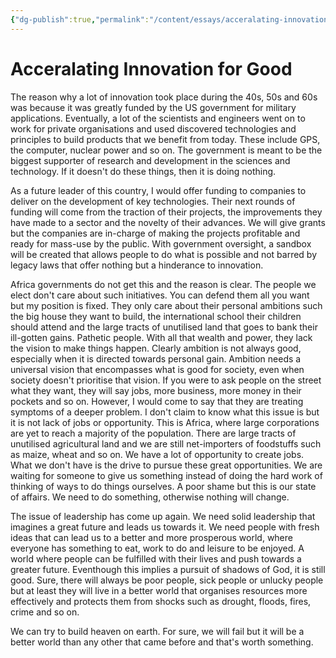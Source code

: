 ```yaml
---
{"dg-publish":true,"permalink":"/content/essays/acceralating-innovation-for-good/","noteIcon":""}
---
```


# Acceralating Innovation for Good

The reason why a lot of innovation took place during the 40s, 50s and 60s was because it was greatly funded by the US government for military applications. Eventually, a lot of the scientists and engineers went on to work for private organisations and used discovered technologies and principles to build products that we benefit from today. These include GPS, the computer, nuclear power and so on. The government is meant to be the biggest supporter of research and development in the sciences and technology. If it doesn't do these things, then it is doing nothing.

As a future leader of this country, I would offer funding to companies to deliver on the development of key technologies. Their next rounds of funding will come from the traction of their projects, the improvements they have made to a sector and the novelty of their advances. We will give grants but the companies are in-charge of making the projects profitable and ready for mass-use by the public. With government oversight, a sandbox will be created that allows people to do what is possible and not barred by legacy laws that offer nothing but a hinderance to innovation. 

Africa governments do not get this and the reason is clear. The people we elect don't care about such initiatives. You can defend them all you want but my position is fixed. They only care about their personal ambitions such the big house they want to build, the international school their children should attend and the large tracts of unutilised land that goes to bank their ill-gotten gains. Pathetic people. With all that wealth and power, they lack the vision to make things happen. Clearly ambition is not always good, especially when it is directed towards personal gain. Ambition needs a universal vision that encompasses what is good for society, even when society doesn't prioritise that vision. If you were to ask people on the street what they want, they will say jobs, more business, more money in their pockets and so on. However, I would come to say that they are treating symptoms of a deeper problem. I don't claim to know what this issue is but it is not lack of jobs or opportunity. This is Africa, where large corporations are yet to reach a majority of the population. There are large tracts of unutilised agricultural land and we are still net-importers of foodstuffs such as maize, wheat and so on. We have a lot of opportunity to create jobs. What we don't have is the drive to pursue these great opportunities. We are waiting for someone to give us something instead of doing the hard work of thinking of ways to do things ourselves. A poor shame but this is our state of affairs. We need to do something, otherwise nothing will change. 

The issue of leadership has come up again. We need solid leadership that imagines a great future and leads us towards it. We need people with fresh ideas that can lead us to a better and more prosperous world, where everyone has something to eat, work to do and leisure to be enjoyed. A world where people can be fulfilled with their lives and push towards a greater future. Eventhough this implies a pursuit of shadows of God, it is still good. Sure, there will always be poor people, sick people or unlucky people but at least they will live in a better world that organises resources more effectively and protects them from shocks such as drought, floods, fires, crime and so on. 

We can try to build heaven on earth. For sure, we will fail but it will be a better world than any other that came before and that's worth something.